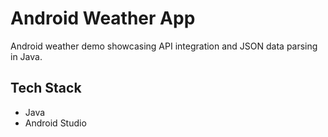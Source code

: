 # Android Weather App
Android weather demo showcasing API integration and JSON data parsing in Java.

## Tech Stack
* Java
* Android Studio
